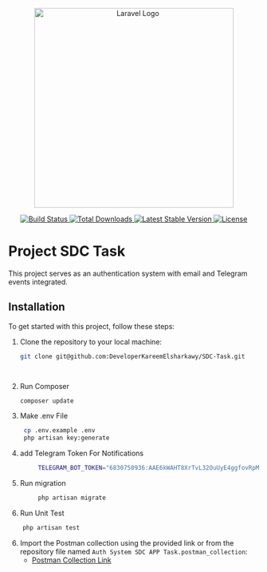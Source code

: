 <p align="center">
  <a href="https://laravel.com" target="_blank">
    <img src="https://raw.githubusercontent.com/laravel/art/master/logo-lockup/5%20SVG/2%20CMYK/1%20Full%20Color/laravel-logolockup-cmyk-red.svg" width="400" alt="Laravel Logo">
  </a>
</p>

<p align="center">
  <a href="https://github.com/laravel/framework/actions">
    <img src="https://github.com/laravel/framework/workflows/tests/badge.svg" alt="Build Status">
  </a>
  <a href="https://packagist.org/packages/laravel/framework">
    <img src="https://img.shields.io/packagist/dt/laravel/framework" alt="Total Downloads">
  </a>
  <a href="https://packagist.org/packages/laravel/framework">
    <img src="https://img.shields.io/packagist/v/laravel/framework" alt="Latest Stable Version">
  </a>
  <a href="https://packagist.org/packages/laravel/framework">
    <img src="https://img.shields.io/packagist/l/laravel/framework" alt="License">
  </a>
</p>

# Project SDC Task

This project serves as an authentication system with email and Telegram events integrated.

## Installation

To get started with this project, follow these steps:

1. Clone the repository to your local machine:
   ```bash
   git clone git@github.com:DeveloperKareemElsharkawy/SDC-Task.git

 
2. Run Composer
   ```bash
   composer update
   ```

2. Make .env File
   ```bash
    cp .env.example .env
    php artisan key:generate
   ```

3. add Telegram Token For Notifications
   ```bash
        TELEGRAM_BOT_TOKEN="6830750936:AAE6kWAHT8XrTvL32OuUyE4ggfovRpMpiCE"
   ```

4. Run migration
   ```bash
        php artisan migrate
   ```

5. Run Unit Test
```bash
    php artisan test
```

6. Import the Postman collection using the provided link or from the repository file named `Auth System SDC APP Task.postman_collection`:
   - [Postman Collection Link](https://elements.getpostman.com/redirect?entityId=21322026-6135900c-ed56-4428-9eb3-12d3bfebcd78&entityType=collection)

